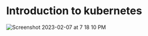 # Introduction to kubernetes


![Screenshot 2023-02-07 at 7 18 10 PM](https://www.google.com/url?sa=i&url=https%3A%2F%2Fwww.researchgate.net%2Ffigure%2FKubernetes-architecture_fig1_359854260&psig=AOvVaw1Hnkk08zwuQ3KWnbbOIwJh&ust=1721905664717000&source=images&cd=vfe&opi=89978449&ved=0CBEQjRxqFwoTCOjmodHEv4cDFQAAAAAdAAAAABAE)

